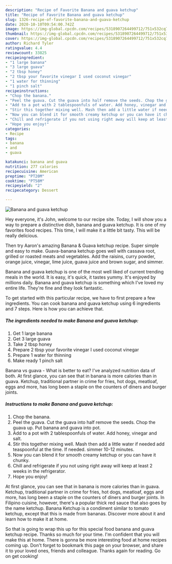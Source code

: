 ```yaml
---
description: "Recipe of Favorite Banana and guava ketchup"
title: "Recipe of Favorite Banana and guava ketchup"
slug: 1326-recipe-of-favorite-banana-and-guava-ketchup
date: 2020-10-10T09:54:00.742Z
image: https://img-global.cpcdn.com/recipes/5318907264499712/751x532cq70/banana-and-guava-ketchup-recipe-main-photo.jpg
thumbnail: https://img-global.cpcdn.com/recipes/5318907264499712/751x532cq70/banana-and-guava-ketchup-recipe-main-photo.jpg
cover: https://img-global.cpcdn.com/recipes/5318907264499712/751x532cq70/banana-and-guava-ketchup-recipe-main-photo.jpg
author: Richard Tyler
ratingvalue: 4.4
reviewcount: 33825
recipeingredient:
- "1 large banana"
- "3 large guava"
- "2 tbsp honey"
- "2 tbsp your favorite vinegar I used coconut vinegar"
- "1 water for thinning"
- "1 pinch salt"
recipeinstructions:
- "Chop the banana."
- "Peel the guava. Cut the guava into half remove the seeds. Chop the guava up. Put banana and guava into pot."
- "Add to a pot with 2 tablespoonfuls of water. Add honey, vinegar and salt."
- "Stir this together mixing well. Mash then add a little water if needed add teaspoonful at the time. If needed. simmer 10-12 minutes."
- "Now you can blend it for smooth creamy ketchup or you can have it chunky."
- "Chill and refrigerate if you not using right away will keep at least 2 weeks in the refrigerator."
- "Hope you enjoy!"
categories:
- Recipe
tags:
- banana
- and
- guava

katakunci: banana and guava 
nutrition: 277 calories
recipecuisine: American
preptime: "PT20M"
cooktime: "PT58M"
recipeyield: "2"
recipecategory: Dessert

---
```



![Banana and guava ketchup](https://img-global.cpcdn.com/recipes/5318907264499712/751x532cq70/banana-and-guava-ketchup-recipe-main-photo.jpg)

Hey everyone, it's John, welcome to our recipe site. Today, I will show you a way to prepare a distinctive dish, banana and guava ketchup. It is one of my favorites food recipes. This time, I will make it a little bit tasty. This will be really delicious.

Then try Aaron&#39;s amazing Banana &amp; Guava ketchup recipe. Super simple and easy to make. Guava-banana ketchup goes well with cassava root, grilled or roasted meats and vegetables. Add the raisins, curry powder, orange juice, vinegar, lime juice, guava juice and brown sugar, and simmer.

Banana and guava ketchup is one of the most well liked of current trending meals in the world. It is easy, it's quick, it tastes yummy. It's enjoyed by millions daily. Banana and guava ketchup is something which I've loved my entire life. They're fine and they look fantastic.


To get started with this particular recipe, we have to first prepare a few ingredients. You can cook banana and guava ketchup using 6 ingredients and 7 steps. Here is how you can achieve that.

<!--inarticleads1-->

##### The ingredients needed to make Banana and guava ketchup:

1. Get 1 large banana
1. Get 3 large guava
1. Take 2 tbsp honey
1. Prepare 2 tbsp your favorite vinegar I used coconut vinegar
1. Prepare 1 water for thinning
1. Make ready 1 pinch salt


Banana vs guava - What is better to eat? I&#39;ve analyzed nutrition data of both. At first glance, you can see that in banana is more calories than in guava. Ketchup, traditional partner in crime for fries, hot dogs, meatloaf, eggs and more, has long been a staple on the counters of diners and burger joints. 

<!--inarticleads2-->

##### Instructions to make Banana and guava ketchup:

1. Chop the banana.
1. Peel the guava. Cut the guava into half remove the seeds. Chop the guava up. Put banana and guava into pot.
1. Add to a pot with 2 tablespoonfuls of water. Add honey, vinegar and salt.
1. Stir this together mixing well. Mash then add a little water if needed add teaspoonful at the time. If needed. simmer 10-12 minutes.
1. Now you can blend it for smooth creamy ketchup or you can have it chunky.
1. Chill and refrigerate if you not using right away will keep at least 2 weeks in the refrigerator.
1. Hope you enjoy!


At first glance, you can see that in banana is more calories than in guava. Ketchup, traditional partner in crime for fries, hot dogs, meatloaf, eggs and more, has long been a staple on the counters of diners and burger joints. In Filipino cuisine, however, there&#39;s a popular thick red sauce that also goes by the name ketchup. Banana Ketchup is a condiment similar to tomato ketchup, except that this is made from bananas. Discover more about it and learn how to make it at home. 

So that is going to wrap this up for this special food banana and guava ketchup recipe. Thanks so much for your time. I'm confident that you will make this at home. There is gonna be more interesting food at home recipes coming up. Don't forget to bookmark this page on your browser, and share it to your loved ones, friends and colleague. Thanks again for reading. Go on get cooking!
